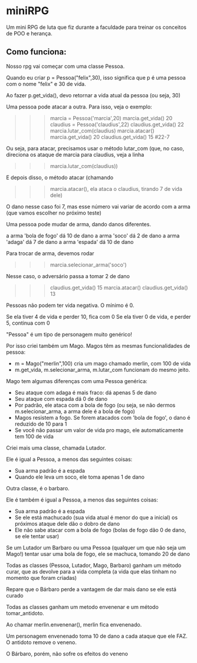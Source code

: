 # miniRPG
Um mini RPG de luta que fiz durante a faculdade para treinar os conceitos de POO e herança.

## Como funciona: 

Nosso rpg vai começar com uma classe Pessoa.

Quando eu criar p = Pessoa("felix",30), isso significa que p
é uma pessoa com o nome "felix" e 30 de vida.

Ao fazer p.get_vida(), devo retornar a vida atual da pessoa (ou
seja, 30)

Uma pessoa pode atacar a outra. Para isso, veja o exemplo:
>>> marcia = Pessoa('marcia',20)
>>> marcia.get_vida()
20
>>> claudius = Pessoa('claudius',22)
>>> claudius.get_vida()
22
>>> marcia.lutar_com(claudius)
>>> marcia.atacar()
>>> marcia.get_vida()
20
>>> claudius.get_vida()
15 #22-7

Ou seja, para atacar, precisamos usar o método lutar_com (que, no
caso, direciona os ataque de marcia para claudius, veja a linha 
>>> marcia.lutar_com(claudius)) 

E depois disso, o método atacar (chamando 
>>> marcia.atacar(), ela ataca o claudius, tirando 7 de vida dele)

O dano nesse caso foi 7, mas esse número vai variar de acordo com a arma (que
vamos escolher no próximo teste)

Uma pessoa pode mudar de arma, dando danos diferentes.

a arma 'bola de fogo' dá 10 de dano
a arma 'soco' dá 2 de dano
a arma 'adaga' dá 7 de dano
a arma 'espada' dá 10 de dano

Para trocar de arma, devemos rodar
>>> marcia.selecionar_arma('soco')

Nesse caso, o adversário passa a tomar 2 de dano
>>> claudius.get_vida()
15
>>> marcia.atacar()
>>> claudius.get_vida()
13

Pessoas não podem ter vida negativa. O mínimo é 0. 

Se ela tiver 4 de vida e perder 10, fica com 0
Se ela tiver 0 de vida, e perder 5, continua com 0

"Pessoa" é um tipo de personagem muito genérico!

Por isso criei também um Mago. Magos têm as mesmas funcionalidades de pessoa:
* m = Mago("merlin",100) cria um mago chamado merlin, com 100 de vida
* m.get_vida, m.selecionar_arma, m.lutar_com funcionam do mesmo jeito.

Mago tem algumas diferenças com uma Pessoa genérica:
* Seu ataque com adaga é mais fraco: dá apenas 5 de dano
* Seu ataque com espada dá 0 de dano
* Por padrão, ele ataca com a bola de fogo (ou seja, se não dermos m.selecionar_arma, a arma dele é a bola de fogo)
* Magos resistem a fogo. Se forem atacados com 'bola de fogo', o dano é reduzido de 10 para 1
* Se você não passar um valor de vida pro mago, ele automaticamente tem 100 de vida

Criei mais uma classe, chamada Lutador.

Ele é igual a Pessoa, a menos das seguintes coisas:

* Sua arma padrão é a espada 
* Quando ele leva um soco, ele toma apenas 1 de dano

Outra classe, é o barbaro.

Ele é também é igual a Pessoa, a menos das seguintes coisas:

* Sua arma padrão é a espada 
* Se ele está machucado (sua vida atual é menor do que a inicial) os próximos ataque dele dão o dobro de dano
* Ele não sabe atacar com a bola de fogo (bolas de fogo dão 0 de dano, se ele tentar usar)

Se um Lutador um Barbaro ou uma Pessoa (qualquer um que não seja um Mago!) tentar
usar uma bola de fogo, ele se machuca, tomando 20 de dano

Todas as classes (Pessoa, Lutador, Mago, Barbaro) ganham um método curar, que as devolve para a vida completa (a vida que elas tinham no momento que foram criadas)

Repare que o Bárbaro perde a vantagem de dar mais dano se ele está curado

Todas as classes ganham um metodo envenenar e um método tomar_antidoto.

Ao chamar merlin.envenenar(), merlin fica envenenado.

Um personagem envenenado toma 10 de dano a cada ataque que ele FAZ. O antidoto remove o veneno.

O Bárbaro, porém, não sofre os efeitos do veneno
